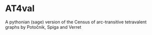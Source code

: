 # AT4val
A pythonian (sage) version of the Census of arc-transitive tetravalent graphs by Potočnik, Spiga and Verret
